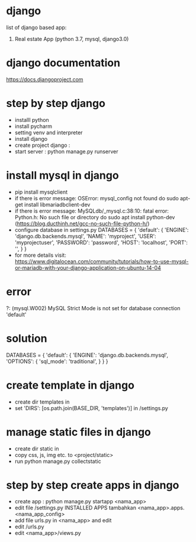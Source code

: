 # django
list of django based app:
1. Real estate App (python 3.7, mysql, django3.0)

# django documentation
https://docs.djangoproject.com

# step by step django
- installl python
- install pycharm
- setting venv and interpreter
- install django
- create project django : 
- start server 	: python manage.py runserver

# install mysql in django 
- pip install mysqlclient
- if there is error message: OSError: mysql_config not found do sudo apt-get install libmariadbclient-dev
- if there is error message: MySQLdb/_mysql.c:38:10: fatal error: Python.h: No such file or directory do sudo apt install python-dev (https://blog.ducthinh.net/gcc-no-such-file-python-h/)
- configure database in settings.py
DATABASES = {
    'default': {
        'ENGINE': 'django.db.backends.mysql',
        'NAME': 'myproject',
        'USER': 'myprojectuser',
        'PASSWORD': 'password',
        'HOST': 'localhost',
        'PORT': '',
    }
}
- for more details visit: https://www.digitalocean.com/community/tutorials/how-to-use-mysql-or-mariadb-with-your-django-application-on-ubuntu-14-04

# error
?: (mysql.W002) MySQL Strict Mode is not set for database connection 'default'

# solution
DATABASES = {
    'default': {
        'ENGINE': 'django.db.backends.mysql',
        'OPTIONS': {
            'sql_mode': 'traditional',
        }
    }
}


# create template in django
- create dir templates in <project>
- set 'DIRS': [os.path.join(BASE_DIR, 'templates')] in <project>/settings.py

# manage static files in django
- create dir static in <project>
- copy css, js, img etc. to <project/static>
- run python manage.py collectstatic

# step by step create apps in django
- create app : python manage.py startapp <nama_app>
- edit file <project>/settings.py INSTALLED APPS tambahkan <nama_app>.apps.<nama_app_config>
- add file urls.py in <nama_app> and edit 
- edit <project>/urls.py
- edit <nama_app>/views.py

	

